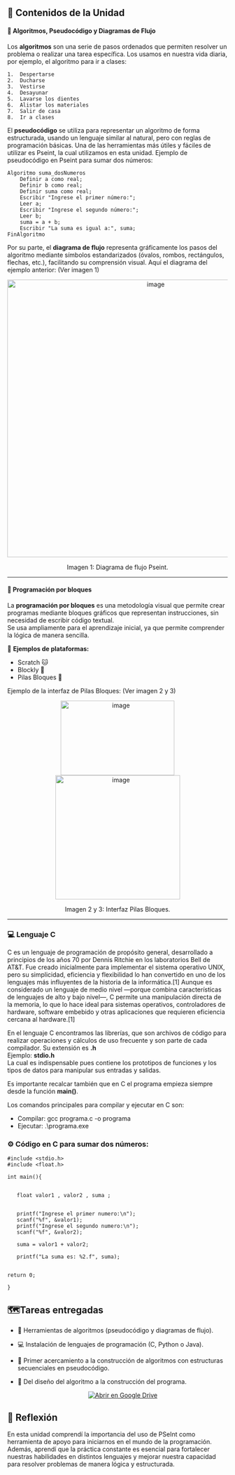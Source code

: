## 📘 Contenidos de la Unidad

#### 🧮 Algoritmos, Pseudocódigo y Diagramas de Flujo
Los **algoritmos** son una serie de pasos ordenados que permiten resolver un problema o realizar una tarea específica.  Los usamos en nuestra vida diaria, por ejemplo, el algoritmo para ir a clases:
```pseudocode
1.	Despertarse
2.	Ducharse
3.	Vestirse
4.	Desayunar 
5.	Lavarse los dientes
6.	Alistar los materiales
7.	Salir de casa
8.	Ir a clases
```
El **pseudocódigo** se utiliza para representar un algoritmo de forma estructurada, usando un lenguaje similar al natural, pero con reglas de programación básicas.  Una de las herramientas más útiles y fáciles de utilizar es Pseint, la cual utilizamos en esta unidad.
Ejemplo de pseudocódigo en Pseint para sumar dos números:
```pseudocode
Algoritmo suma_dosNumeros
    Definir a como real;
    Definir b como real;
    Definir suma como real;
    Escribir "Ingrese el primer número:";
    Leer a;
    Escribir "Ingrese el segundo número:";
    Leer b;
    suma = a + b;
    Escribir "La suma es igual a:", suma;
FinAlgoritmo
```
Por su parte, el **diagrama de flujo** representa gráficamente los pasos del algoritmo mediante símbolos estandarizados (óvalos, rombos, rectángulos, flechas, etc.), facilitando su comprensión visual. Aquí el diagrama del ejemplo anterior: (Ver imagen 1)

<p align="center">
<img width="663" height="633" alt="image" src="https://github.com/user-attachments/assets/23ac93e8-8f85-47e4-ba52-6dc89d417cc4" />
</p>
<p align="center"> Imagen 1: Diagrama de flujo Pseint.</p>

---

#### 🧩 Programación por bloques
La **programación por bloques** es una metodología visual que permite crear programas mediante bloques gráficos que representan instrucciones, sin necesidad de escribir código textual.  
Se usa ampliamente para el aprendizaje inicial, ya que permite comprender la lógica de manera sencilla.  

🧱 **Ejemplos de plataformas:**  
- Scratch 🐱  
- Blockly 🧠  
- Pilas Bloques 📱
  
Ejemplo de la interfaz de Pilas Bloques: (Ver imagen 2 y 3)

<p align="center">
<img width="260" height="170" alt="image" src="https://github.com/user-attachments/assets/b8be3127-67b4-4807-85b9-c5f3b58eb391" />
<img width="285" height="283" alt="image" src="https://github.com/user-attachments/assets/ee92f3cb-4e34-48ce-9f35-39960441ece9" />
</p>
<p align="center"> Imagen 2 y 3: Interfaz Pilas Bloques.</p>
 
---
### 💻 Lenguaje C
C es un lenguaje de programación de propósito general, desarrollado a principios de los años 70 por Dennis Ritchie en los laboratorios Bell de AT&T. Fue creado inicialmente para implementar el sistema operativo UNIX, pero su simplicidad, eficiencia y flexibilidad lo han convertido en uno de los lenguajes más influyentes de la historia de la informática.[1]
Aunque es considerado un lenguaje de medio nivel —porque combina características de lenguajes de alto y bajo nivel—, C permite una manipulación directa de la memoria, lo que lo hace ideal para sistemas operativos, controladores de hardware, software embebido y otras aplicaciones que requieren eficiencia cercana al hardware.[1]

En el lenguaje C encontramos las librerías, que son archivos de código para realizar operaciones y cálculos de uso frecuente y son parte de cada compilador. Su extensión es **.h**                                                                                                
Ejemplo: **stdio.h**                                                                                                                      
La cual es indispensable pues contiene los prototipos de funciones y los tipos de datos para manipular sus entradas y salidas.

Es importante recalcar también que en C el programa empieza siempre desde la función **main()**.

Los comandos principales para compilar y ejecutar en C son:
- Compilar: gcc programa.c -o programa
- Ejecutar: .\programa.exe


### ⚙️ Código en C para sumar dos números:
 ```pseudocode
#include <stdio.h>
#include <float.h>

int main(){


    float valor1 , valor2 , suma ;


    printf("Ingrese el primer numero:\n");
    scanf("%f", &valor1);
    printf("Ingrese el segundo numero:\n");
    scanf("%f", &valor2);

    suma = valor1 + valor2;

    printf("La suma es: %2.f", suma);


return 0;

}
 ```

## 🗺️Tareas entregadas 
-	🧮 Herramientas de algoritmos (pseudocódigo y diagramas de flujo).

- 💻 Instalación de lenguajes de programación (C, Python o Java).

- 🧩 Primer acercamiento a la construcción de algoritmos con estructuras secuenciales en pseudocódigo.

- 🧠 Del diseño del algoritmo a la construcción del programa.
  
  <p align="center">
  <a href="https://drive.google.com/drive/folders/1ts2qCX0A8Ql9N2S3iDyLzKVBrqQIzWiV?usp=drive_link" target="_blank">
    <img src="https://img.shields.io/badge/Abrir%20en%20Google%20Drive-ff69b4?style=for-the-badge&logo=google-drive&logoColor=white" alt="Abrir en Google Drive">
  </a>
</p>

## 💭 Reflexión

En esta unidad comprendí la importancia del uso de PSeInt como herramienta de apoyo para iniciarnos en el mundo de la programación.
Además, aprendí que la práctica constante es esencial para fortalecer nuestras habilidades en distintos lenguajes y mejorar nuestra capacidad para resolver problemas de manera lógica y estructurada.

